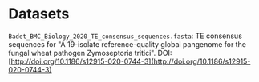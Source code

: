 # Datasets

`Badet_BMC_Biology_2020_TE_consensus_sequences.fasta`: TE consensus sequences for "A 19-isolate reference-quality global pangenome for the fungal wheat pathogen Zymoseptoria tritici". DOI: [http://doi.org/10.1186/s12915-020-0744-3](http://doi.org/10.1186/s12915-020-0744-3)
